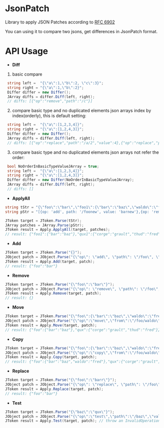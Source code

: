 # JsonPatch
Library to apply JSON Patches according to [RFC 6902](tools.ietf.org/html/rfc6902)

You can using it to compare two jsons, get differences in JsonPatch format.

# API Usage

* **Diff**

1. basic compare
```C#
 string left =  "{\"a\":1,\"b\":2, \"c\":3}";
 string right = "{\"a\":1,\"b\":2}"; 
 Differ differ = new Differ();
 JArray diffs = differ.Diff(left, right);  
 // diffs: [{"op":"remove","path":"/c"}]
```
2. compare basic type and no duplicated elements json arrays index by index(orderly), this is default setting:
```C#
 string left =  "{\"a\":[1,2,3,4]}";
 string right = "{\"a\":[1,2,4,3]}"; 
 Differ differ = new Differ();
 JArray diffs = differ.Diff(left, right);  
 // diffs: [{"op":"replace","path":"/a/2","value":4},{"op":"replace","path":"/a/3","value":3}]
```
3. compare basic type and no duplicated elements json arrays not refer the order:
```C#
 bool NoOrderInBasicTypeValueJArray = true;
 string left =  "{\"a\":[1,2,3,4]}";
 string right = "{\"a\":[1,2,4,3]}"; 
 Differ differ = new Differ(NoOrderInBasicTypeValueJArray);
 JArray diffs = differ.Diff(left, right);  
 // diffs: []
```

* **ApplyAll**
```C#
string tStr = "{\"foo\":\"bar\",\"foo1\":{\"bar\":\"baz\",\"waldo\":\"fred\"},\"qux1\":{\"corge\":\"grault\"},\"foo2\":{\"bar\":\"baz\",\"waldo\":\"fred\"},\"qux2\":{\"corge\":\"grault\"},\"foo3\":\"bar\"}";
string pStr = "[{op: 'add', path: '/foonew', value: 'barnew'},{op: 'remove', path: '/foo'},{\"op\":\"move\",\"from\":\"/foo1/waldo\",\"path\":\"/qux1/thud\"},{\"op\":\"copy\",\"from\":\"/foo2/waldo\",\"path\":\"/qux2/thud\"},{op: 'replace', path: '/foo3', value: 'bar3'}]";

JToken target = JToken.Parse(tStr);
JArray patches = JArray.Parse(pStr);
JToken result = Apply.ApplyAll(target, patches);
// result: {"foo1":{"bar":"baz"},"qux1":{"corge":"grault","thud":"fred"},"foo2":{"bar":"baz","waldo":"fred"},"qux2":{"corge":"grault","thud":"fred"},"foo3":"bar3","foonew":"barnew"}
```

* **Add**
```C#
JToken target = JToken.Parse("{}");
JObject patch = JObject.Parse("{\"op\": \"add\", \"path\": \"/foo\", \"value\": \"bar\"}");
JToken result = Apply.Add(target, patch);
// result: {"foo":"bar"}
```

* **Remove**
```C#
JToken target = JToken.Parse("{\"foo\":\"bar\"}");
JObject patch = JObject.Parse("{\"op\": \"remove\", \"path\": \"/foo\", \"value\": \"bar\"}");
JToken result = Apply.Remove(target, patch);
// result: {}
```

* **Move**
```C#
JToken target = JToken.Parse("{\"foo\":{\"bar\":\"baz\",\"waldo\":\"fred\"},\"qux\":{\"corge\":\"grault\"}}");
JObject patch = JObject.Parse("{\"op\":\"move\",\"from\":\"/foo/waldo\",\"path\":\"/qux/thud\"}");
JToken result = Apply.Move(target, patch);
// result: {"foo":{"bar":"baz"},"qux":{"corge":"grault","thud":"fred"}}
```

* **Copy**
```C#
JToken target = JToken.Parse("{\"foo\":{\"bar\":\"baz\",\"waldo\":\"fred\"},\"qux\":{\"corge\":\"grault\"}}");
JObject patch = JObject.Parse("{\"op\":\"copy\",\"from\":\"/foo/waldo\",\"path\":\"/qux/thud\"}");
JToken result = Apply.Copy(target, patch);
// result: {"foo":{"bar":"baz","waldo":"fred"},"qux":{"corge":"grault","thud":"fred"}}
```

* **Replace**
```C#
JToken target = JToken.Parse("{\"foo\":\"barr\"}");
JObject patch = JObject.Parse("{\"op\": \"replace\", \"path\": \"/foo\", \"value\": \"bar\"}");
JToken result = Apply.Replace(target, patch);
// result: {"foo":"bar"}
```

* **Test**
```C#
JToken target = JToken.Parse("{\"baz\":\"qux\"}");
JObject patch = JObject.Parse("{\"op\":\"test\",\"path\":\"/baz\",\"value\":\"bar\"}");
JToken result = Apply.Test(target, patch); // throw an InvalidOperationException exception
```
